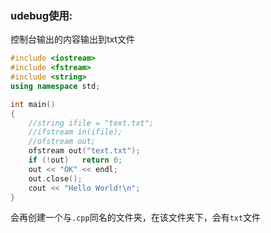 ### udebug使用:

控制台输出的内容输出到txt文件
```cpp
#include <iostream>
#include <fstream>
#include <string>
using namespace std;

int main()
{
	//string ifile = "text.txt";
	//ifstream in(ifile);
	//ofstream out;
	ofstream out("text.txt");
	if (!out)	return 0;
	out << "OK" << endl;
	out.close();
    cout << "Hello World!\n";
}
```
会再创建一个与```.cpp```同名的文件夹，在该文件夹下，会有```txt```文件

